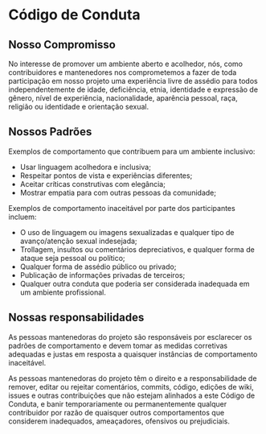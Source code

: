 # Código de Conduta

## Nosso Compromisso

No interesse de promover um ambiente aberto e acolhedor, nós, como contribuidores e mantenedores nos comprometemos a fazer de toda participação em nosso projeto uma experiência livre de assédio para todos independentemente de idade, deficiência, etnia, identidade e expressão de gênero, nível de experiência, nacionalidade, aparência pessoal, raça, religião ou identidade e orientação sexual.

## Nossos Padrões

Exemplos de comportamento que contribuem para um ambiente inclusivo:

* Usar linguagem acolhedora e inclusiva;
* Respeitar pontos de vista e experiências diferentes;
* Aceitar críticas construtivas com elegância;
* Mostrar empatia para com outras pessoas da comunidade;

Exemplos de comportamento inaceitável por parte dos participantes incluem:

* O uso de linguagem ou imagens sexualizadas e qualquer tipo de avanço/atenção sexual indesejada;
* Trollagem, insultos ou comentários depreciativos, e qualquer forma de ataque seja pessoal ou político;
* Qualquer forma de assédio público ou privado;
* Publicação de informações privadas de terceiros;
* Qualquer outra conduta que poderia ser considerada inadequada em um ambiente profissional.

## Nossas responsabilidades

As pessoas mantenedoras do projeto são responsáveis ​​por esclarecer os padrões de comportamento e devem tomar as medidas corretivas adequadas e justas em resposta a quaisquer instâncias de comportamento inaceitável.

As pessoas mantenedoras do projeto têm o direito e a responsabilidade de remover, editar ou rejeitar comentários, commits, código, edições de wiki, issues e outras contribuições que não estejam alinhados a este Código de Conduta, e banir temporariamente ou permanentemente qualquer contribuidor por razão de quaisquer outros comportamentos que considerem inadequados, ameaçadores, ofensivos ou prejudiciais.
